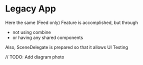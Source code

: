 #  Legacy App

Here the same (Feed only) Feature is accomplished, but through
* not using combine
* or having any shared components

Also, SceneDelegate is prepared so that it allows UI Testing 

// TODO: Add diagram photo
